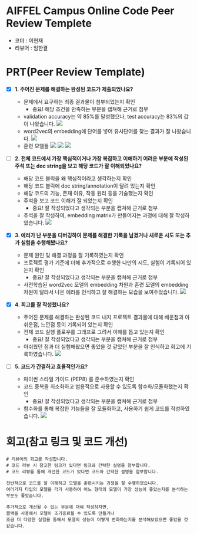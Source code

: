 # AIFFEL Campus Online Code Peer Review Templete
- 코더 : 이현재
- 리뷰어 : 임한결


# PRT(Peer Review Template)
- [X]  **1. 주어진 문제를 해결하는 완성된 코드가 제출되었나요?**
    - 문제에서 요구하는 최종 결과물이 첨부되었는지 확인
        - 중요! 해당 조건을 만족하는 부분을 캡쳐해 근거로 첨부
    - validation accuracy는 약 85%를 달성했으나, test accuracy는 83%의 값이 나왔습니다. 
    ![](images/result.png)
    - word2vec의 embedding에 단어를 넣어 유사단어를 찾는 결과가 잘 나왔습니다.
    ![](images/embedding.png)
    - 훈련 모델들
    ![](images/CNN.png)
    ![](images/GRU.png)
    ![](images/LSTM.png)

- [ ]  **2. 전체 코드에서 가장 핵심적이거나 가장 복잡하고 이해하기 어려운 부분에 작성된 
주석 또는 doc string을 보고 해당 코드가 잘 이해되었나요?**
    - 해당 코드 블럭을 왜 핵심적이라고 생각하는지 확인
    - 해당 코드 블럭에 doc string/annotation이 달려 있는지 확인
    - 해당 코드의 기능, 존재 이유, 작동 원리 등을 기술했는지 확인
    - 주석을 보고 코드 이해가 잘 되었는지 확인
        - 중요! 잘 작성되었다고 생각되는 부분을 캡쳐해 근거로 첨부
    - 주석을 잘 작성하여, embedding matrix가 만들어지는 과정에 대해 잘 작성하였습니다.
    ![](images/error.png)
        
- [X]  **3. 에러가 난 부분을 디버깅하여 문제를 해결한 기록을 남겼거나
새로운 시도 또는 추가 실험을 수행해봤나요?**
    - 문제 원인 및 해결 과정을 잘 기록하였는지 확인
    - 프로젝트 평가 기준에 더해 추가적으로 수행한 나만의 시도, 
    실험이 기록되어 있는지 확인
        - 중요! 잘 작성되었다고 생각되는 부분을 캡쳐해 근거로 첨부
    - 사전학습된 word2vec 모델의 embedding 차원과 훈련 모델의 embedding차원이 달라서 나온 에러를 인식하고 잘 해결하는 모습을 보여주었습니다.
    ![](images/error.png)
    
        
- [X]  **4. 회고를 잘 작성했나요?**
    - 주어진 문제를 해결하는 완성된 코드 내지 프로젝트 결과물에 대해
    배운점과 아쉬운점, 느낀점 등이 기록되어 있는지 확인
    - 전체 코드 실행 플로우를 그래프로 그려서 이해를 돕고 있는지 확인
        - 중요! 잘 작성되었다고 생각되는 부분을 캡쳐해 근거로 첨부
    - 아쉬웠던 점과 더 실험해봤으면 좋았을 것 같았던 부분을 잘 인식하고 회고에 기록하였습니다.
    ![](images/remind.png)
    
        
- [ ]  **5. 코드가 간결하고 효율적인가요?**
    - 파이썬 스타일 가이드 (PEP8) 를 준수하였는지 확인
    - 코드 중복을 최소화하고 범용적으로 사용할 수 있도록 함수화/모듈화했는지 확인
        - 중요! 잘 작성되었다고 생각되는 부분을 캡쳐해 근거로 첨부
    - 함수화를 통해 복잡한 기능들을 잘 모듈화하고, 사용하기 쉽게 코드를 작성하였습니다.
    ![](images/function.png)
    


# 회고(참고 링크 및 코드 개선)
```
# 리뷰어의 회고를 작성합니다.
# 코드 리뷰 시 참고한 링크가 있다면 링크와 간략한 설명을 첨부합니다.
# 코드 리뷰를 통해 개선한 코드가 있다면 코드와 간략한 설명을 첨부합니다.

전반적으로 코드를 잘 이해하고 모델을 훈련시키는 과정을 잘 수행하였습니다.
여러가지 타입의 모델을 각기 사용하여 어느 형태의 모델이 가장 성능이 좋았는지를 분석하는 부분도 좋았습니다.

추가적으로 개선될 수 있는 부분에 대해 작성하자면,
콜백을 사용해서 모델이 조기종료될 수 있도록 만들거나
조금 더 다양한 실험을 통해서 모델의 성능이 어떻게 변화하는지를 분석해보았으면 좋았을 것 같습니다.
```
